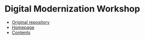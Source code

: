# Digital Modernization Workshop

- [Original repository](https://github.com/darkreapyre/aws-modernization-workshop)
- [Homepage](https://svyotov.github.io/aws-modernization-workshop/#/)
- [Contents](https://svyotov.github.io/aws-modernization-workshop/#/docs/_navigation.md)

